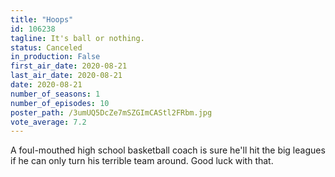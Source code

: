 ```yaml
---
title: "Hoops"
id: 106238
tagline: It's ball or nothing.
status: Canceled
in_production: False
first_air_date: 2020-08-21
last_air_date: 2020-08-21
date: 2020-08-21
number_of_seasons: 1
number_of_episodes: 10
poster_path: /3umUQ5DcZe7mSZGImCAStl2FRbm.jpg
vote_average: 7.2
---
```


A foul-mouthed high school basketball coach is sure he'll hit the big leagues if he can only turn his terrible team around. Good luck with that.
